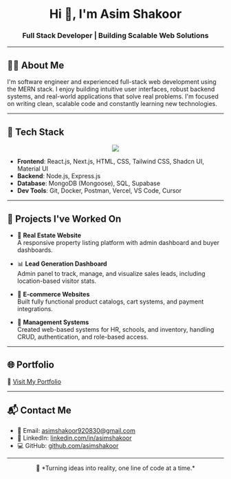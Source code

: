 <h1 align="center">Hi 👋, I'm Asim Shakoor</h1>
<h3 align="center">Full Stack Developer | Building Scalable Web Solutions</h3>

---

## 👨‍💼 About Me

I'm software engineer and experienced full-stack web development using the MERN stack. I enjoy building intuitive user interfaces, robust backend systems, and real-world applications that solve real problems. I'm focused on writing clean, scalable code and constantly learning new technologies.

---

## 🧰 Tech Stack

<p align="center">
  <img src="https://skillicons.dev/icons?i=js,ts,react,nextjs,nodejs,express,mongodb,tailwind,html,css,git,docker,vercel" />
</p>

- **Frontend**: React.js, Next.js, HTML, CSS, Tailwind CSS, Shadcn UI, Material UI 
- **Backend**: Node.js, Express.js  
- **Database**: MongoDB (Mongoose), SQL, Supabase 
- **Dev Tools**: Git, Docker, Postman, Vercel, VS Code, Cursor  

---

## 💼 Projects I've Worked On

- 🔑 **Real Estate Website**  
  A responsive property listing platform with admin dashboard and buyer dashboards.

- 📊 **Lead Generation Dashboard**  
  Admin panel to track, manage, and visualize sales leads, including location-based visitor stats.

- 🛒 **E-commerce Websites**  
  Built fully functional product catalogs, cart systems, and payment integrations.

- 🏫 **Management Systems**  
  Created web-based systems for HR, schools, and inventory, handling CRUD, authentication, and role-based access.

---

## 🌐 Portfolio

🔗 [Visit My Portfolio](https://asimshakoor11.github.io/asim_portfolio.com/)

---

## 📬 Contact Me

- 📧 Email: [asimshakoor920830@gmail.com](mailto:asimshakoor920830@gmail.com)  
- 💼 LinkedIn: [linkedin.com/in/asimshakoor](https://www.linkedin.com/in/asim-shakoor-99b52725a/)  
- 💻 GitHub: [github.com/asimshakoor](https://github.com/asimshakoor11)

---

<p align="center">
  🚀 *Turning ideas into reality, one line of code at a time.*
</p>
